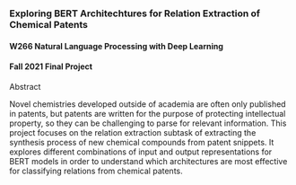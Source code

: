 ### Exploring BERT Architechtures for Relation Extraction of Chemical Patents

#### W266 Natural Language Processing with Deep Learning
#### Fall 2021 Final Project

Abstract

Novel chemistries developed outside of academia are often only published in patents, but patents are written for the purpose of protecting intellectual property, so they can be challenging to parse for relevant information.  This project focuses on the relation extraction subtask of extracting the synthesis process of new chemical compounds from patent snippets.  It explores different combinations of input and output representations for BERT models in order to understand which architectures are most effective for classifying relations from chemical patents.  